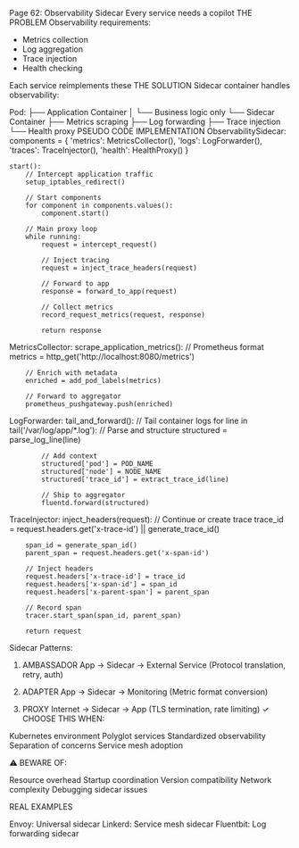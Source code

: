 Page 62: Observability Sidecar
Every service needs a copilot
THE PROBLEM
Observability requirements:
- Metrics collection
- Log aggregation
- Trace injection
- Health checking

Each service reimplements these
THE SOLUTION
Sidecar container handles observability:

Pod:
├── Application Container
│   └── Business logic only
└── Sidecar Container
    ├── Metrics scraping
    ├── Log forwarding
    ├── Trace injection
    └── Health proxy
PSEUDO CODE IMPLEMENTATION
ObservabilitySidecar:
    components = {
        'metrics': MetricsCollector(),
        'logs': LogForwarder(),
        'traces': TraceInjector(),
        'health': HealthProxy()
    }
    
    start():
        // Intercept application traffic
        setup_iptables_redirect()
        
        // Start components
        for component in components.values():
            component.start()
            
        // Main proxy loop
        while running:
            request = intercept_request()
            
            // Inject tracing
            request = inject_trace_headers(request)
            
            // Forward to app
            response = forward_to_app(request)
            
            // Collect metrics
            record_request_metrics(request, response)
            
            return response

MetricsCollector:
    scrape_application_metrics():
        // Prometheus format
        metrics = http_get('http://localhost:8080/metrics')
        
        // Enrich with metadata
        enriched = add_pod_labels(metrics)
        
        // Forward to aggregator
        prometheus_pushgateway.push(enriched)

LogForwarder:
    tail_and_forward():
        // Tail container logs
        for line in tail('/var/log/app/*.log'):
            // Parse and structure
            structured = parse_log_line(line)
            
            // Add context
            structured['pod'] = POD_NAME
            structured['node'] = NODE_NAME
            structured['trace_id'] = extract_trace_id(line)
            
            // Ship to aggregator
            fluentd.forward(structured)

TraceInjector:
    inject_headers(request):
        // Continue or create trace
        trace_id = request.headers.get('x-trace-id') 
                  || generate_trace_id()
        
        span_id = generate_span_id()
        parent_span = request.headers.get('x-span-id')
        
        // Inject headers
        request.headers['x-trace-id'] = trace_id
        request.headers['x-span-id'] = span_id
        request.headers['x-parent-span'] = parent_span
        
        // Record span
        tracer.start_span(span_id, parent_span)
        
        return request
Sidecar Patterns:
1. AMBASSADOR
   App → Sidecar → External Service
   (Protocol translation, retry, auth)

2. ADAPTER
   App → Sidecar → Monitoring
   (Metric format conversion)

3. PROXY
   Internet → Sidecar → App
   (TLS termination, rate limiting)
✓ CHOOSE THIS WHEN:

Kubernetes environment
Polyglot services
Standardized observability
Separation of concerns
Service mesh adoption

⚠️ BEWARE OF:

Resource overhead
Startup coordination
Version compatibility
Network complexity
Debugging sidecar issues

REAL EXAMPLES

Envoy: Universal sidecar
Linkerd: Service mesh sidecar
Fluentbit: Log forwarding sidecar
